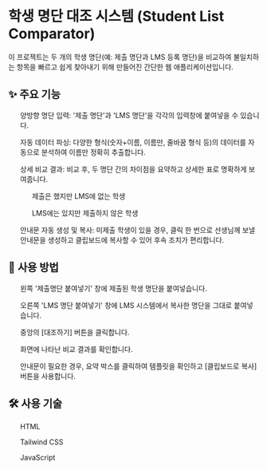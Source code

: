 # 학생 명단 대조 시스템 (Student List Comparator)
이 프로젝트는 두 개의 학생 명단(예: 제출 명단과 LMS 등록 명단)을 비교하여 불일치하는 항목을 빠르고 쉽게 찾아내기 위해 만들어진 간단한 웹 애플리케이션입니다.

## ✨ 주요 기능
<ul>양방향 명단 입력: '제출 명단'과 'LMS 명단'을 각각의 입력창에 붙여넣을 수 있습니다.</ul>

<ul>자동 데이터 파싱: 다양한 형식(숫자+이름, 이름만, 줄바꿈 형식 등)의 데이터를 자동으로 분석하여 이름만 정확히 추출합니다.</ul>

<ul>상세 비교 결과: 비교 후, 두 명단 간의 차이점을 요약하고 상세한 표로 명확하게 보여줍니다.</ul>

<ul><ul>제출은 했지만 LMS에 없는 학생</ul></ul>

<ul><ul>LMS에는 있지만 제출하지 않은 학생</ul></ul>

<ul>안내문 자동 생성 및 복사: 미제출 학생이 있을 경우, 클릭 한 번으로 선생님께 보낼 안내문을 생성하고 클립보드에 복사할 수 있어 후속 조치가 편리합니다.</ul>

## 🚀 사용 방법

<ol>왼쪽 '제출명단 붙여넣기' 창에 제출된 학생 명단을 붙여넣습니다.</ol>

<ol>오른쪽 'LMS 명단 붙여넣기' 창에 LMS 시스템에서 복사한 명단을 그대로 붙여넣습니다.</ol>

<ol>중앙의 [대조하기] 버튼을 클릭합니다.</ol>

<ol>화면에 나타난 비교 결과를 확인합니다.</ol>

<ol>안내문이 필요한 경우, 요약 박스를 클릭하여 템플릿을 확인하고 [클립보드로 복사] 버튼을 사용합니다.</ol>

## 🛠️ 사용 기술
<ul>HTML</ul>

<ul>Tailwind CSS</ul>

<ul>JavaScript</ul>
